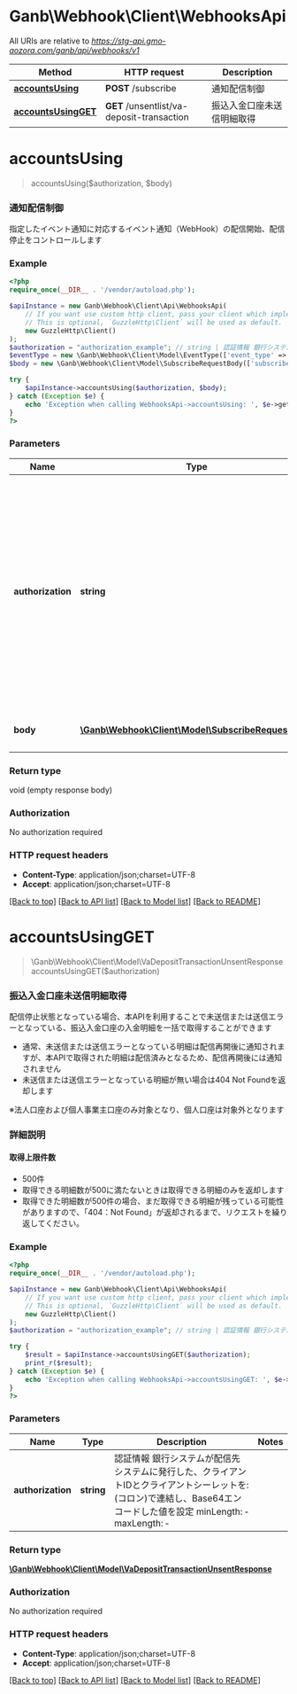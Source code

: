 # Ganb\Webhook\Client\WebhooksApi

All URIs are relative to *https://stg-api.gmo-aozora.com/ganb/api/webhooks/v1*

Method | HTTP request | Description
------------- | ------------- | -------------
[**accountsUsing**](WebhooksApi.md#accountsUsing) | **POST** /subscribe | 通知配信制御
[**accountsUsingGET**](WebhooksApi.md#accountsUsingGET) | **GET** /unsentlist/va-deposit-transaction | 振込入金口座未送信明細取得


# **accountsUsing**
> accountsUsing($authorization, $body)

### 通知配信制御

指定したイベント通知に対応するイベント通知（WebHook）の配信開始、配信停止をコントロールします

### Example
```php
<?php
require_once(__DIR__ . '/vendor/autoload.php');

$apiInstance = new Ganb\Webhook\Client\Api\WebhooksApi(
    // If you want use custom http client, pass your client which implements `GuzzleHttp\ClientInterface`.
    // This is optional, `GuzzleHttp\Client` will be used as default.
    new GuzzleHttp\Client()
);
$authorization = "authorization_example"; // string | 認証情報 銀行システムが配信先システムに発行した、クライアントIDとクライアントシーレットを\":\"（コロン）で連結し、Base64エンコードした値を設定 minLength: ‐ maxLength: ‐
$eventType = new \Ganb\Webhook\Client\Model\EventType(['event_type' => 'va-deposit-transaction']);
$body = new \Ganb\Webhook\Client\Model\SubscribeRequestBody(['subscribe_status' => '1', 'event_types' => [$eventType]]); // \Ganb\Webhook\Client\Model\SubscribeRequestBody | HTTPリクエストボディ

try {
    $apiInstance->accountsUsing($authorization, $body);
} catch (Exception $e) {
    echo 'Exception when calling WebhooksApi->accountsUsing: ', $e->getMessage(), PHP_EOL;
}
?>
```

### Parameters

Name | Type | Description  | Notes
------------- | ------------- | ------------- | -------------
 **authorization** | **string**| 認証情報 銀行システムが配信先システムに発行した、クライアントIDとクライアントシーレットを:(コロン)で連結し、Base64エンコードした値を設定 minLength: ‐ maxLength: ‐ |
 **body** | [**\Ganb\Webhook\Client\Model\SubscribeRequestBody**](../Model/SubscribeRequestBody.md)| HTTPリクエストボディ |

### Return type

void (empty response body)

### Authorization

No authorization required

### HTTP request headers

 - **Content-Type**: application/json;charset=UTF-8
 - **Accept**: application/json;charset=UTF-8

[[Back to top]](#) [[Back to API list]](../../README.md#documentation-for-api-endpoints) [[Back to Model list]](../../README.md#documentation-for-models) [[Back to README]](../../README.md)

# **accountsUsingGET**
> \Ganb\Webhook\Client\Model\VaDepositTransactionUnsentResponse accountsUsingGET($authorization)

### 振込入金口座未送信明細取得

配信停止状態となっている場合、本APIを利用することで未送信または送信エラーとなっている、振込入金口座の入金明細を一括で取得することができます
* 通常、未送信または送信エラーとなっている明細は配信再開後に通知されますが、本APIで取得された明細は配信済みとなるため、配信再開後には通知されません
* 未送信または送信エラーとなっている明細が無い場合は404 Not Foundを返却します

※法人口座および個人事業主口座のみ対象となり、個人口座は対象外となります

### 詳細説明

#### 取得上限件数
* 500件
* 取得できる明細数が500に満たないときは取得できる明細のみを返却します
* 取得できた明細数が500件の場合、まだ取得できる明細が残っている可能性がありますので、「404：Not Found」が返却されるまで、リクエストを繰り返してください。

### Example
```php
<?php
require_once(__DIR__ . '/vendor/autoload.php');

$apiInstance = new Ganb\Webhook\Client\Api\WebhooksApi(
    // If you want use custom http client, pass your client which implements `GuzzleHttp\ClientInterface`.
    // This is optional, `GuzzleHttp\Client` will be used as default.
    new GuzzleHttp\Client()
);
$authorization = "authorization_example"; // string | 認証情報 銀行システムが配信先システムに発行した、クライアントIDとクライアントシーレットを\":\"（コロン）で連結し、Base64エンコードした値を設定 minLength: ‐ maxLength: ‐

try {
    $result = $apiInstance->accountsUsingGET($authorization);
    print_r($result);
} catch (Exception $e) {
    echo 'Exception when calling WebhooksApi->accountsUsingGET: ', $e->getMessage(), PHP_EOL;
}
?>
```

### Parameters

Name | Type | Description  | Notes
------------- | ------------- | ------------- | -------------
 **authorization** | **string**| 認証情報 銀行システムが配信先システムに発行した、クライアントIDとクライアントシーレットを:(コロン)で連結し、Base64エンコードした値を設定 minLength: ‐ maxLength: ‐ |

### Return type

[**\Ganb\Webhook\Client\Model\VaDepositTransactionUnsentResponse**](../Model/VaDepositTransactionUnsentResponse.md)

### Authorization

No authorization required

### HTTP request headers

 - **Content-Type**: application/json;charset=UTF-8
 - **Accept**: application/json;charset=UTF-8

[[Back to top]](#) [[Back to API list]](../../README.md#documentation-for-api-endpoints) [[Back to Model list]](../../README.md#documentation-for-models) [[Back to README]](../../README.md)

